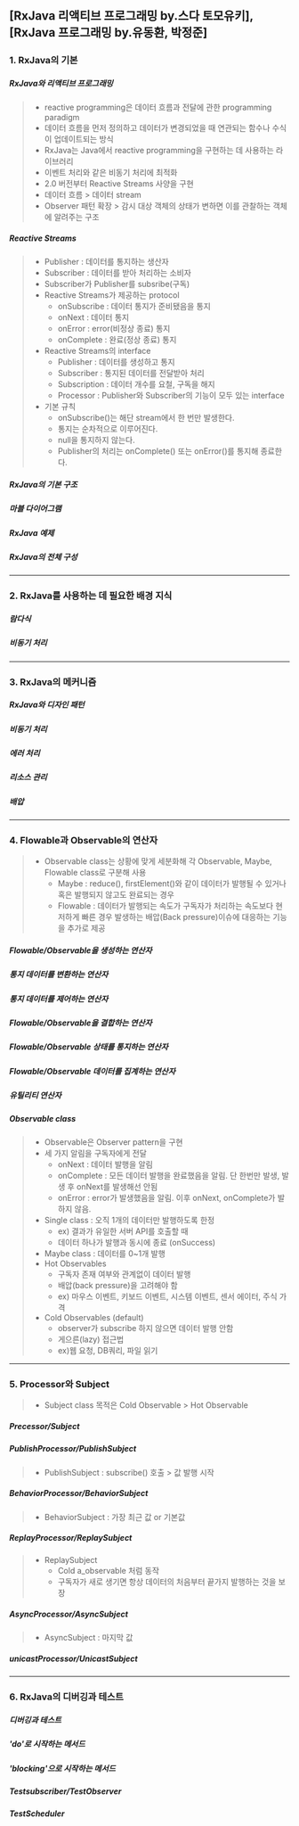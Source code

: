 ## [RxJava 리액티브 프로그래밍 by.스다 토모유키], [RxJava 프로그래밍 by.유동환, 박정준]
### 1. RxJava의 기본
##### RxJava와 리액티브 프로그래밍
> + reactive programming은 데이터 흐름과 전달에 관한 programming paradigm
> + 데이터 흐름을 먼저 정의하고 데이터가 변경되었을 때 연관되는 함수나 수식이 업데이트되는 방식
> + RxJava는 Java에서 reactive programming을 구현하는 데 사용하는 라이브러리
> + 이벤트 처리와 같은 비동기 처리에 최적화
> + 2.0 버전부터 Reactive Streams 사양을 구현
> + 데이터 흐름 > 데이터 stream
> + Observer 패턴 확장 > 감시 대상 객체의 상태가 변하면 이를 관찰하는 객체에 알려주는 구조

##### Reactive Streams  
> + Publisher : 데이터를 통지하는 생산자  
> + Subscriber : 데이터를 받아 처리하는 소비자  
> + Subscriber가 Publisher를 subsribe(구독)  
> + Reactive Streams가 제공하는 protocol  
>   - onSubscribe : 데이터 통지가 준비됐음을 통지
>   - onNext : 데이터 통지
>   - onError : error(비정상 종료) 통지
>   - onComplete : 완료(정상 종료) 통지  
> + Reactive Streams의 interface  
>   - Publisher : 데이터를 생성하고 통지
>   - Subscriber : 통지된 데이터를 전달받아 처리
>   - Subscription : 데이터 개수를 요철, 구독을 해지
>   - Processor : Publisher와 Subscriber의 기능이 모두 있는 interface  
> + 기본 규칙
>   - onSubscribe()는 해단 stream에서 한 번만 발생한다.
>   - 통지는 순차적으로 이루어진다.
>   - null을 통지하지 않는다.
>   - Publisher의 처리는 onComplete() 또는 onError()를 통지해 종료한다.  
    
##### RxJava의 기본 구조  
##### 마블 다이어그램 
##### RxJava 예제  
##### RxJava의 전체 구성  


***
### 2. RxJava를 사용하는 데 필요한 배경 지식
##### 람다식
##### 비동기 처리


***
### 3. RxJava의 메커니즘
##### RxJava와 디자인 패턴
##### 비동기 처리
##### 에러 처리
##### 리소스 관리
##### 배압


***
### 4. Flowable과 Observable의 연산자
> + Observable class는 상황에 맞게 세분화해 각 Observable, Maybe, Flowable class로 구분해 사용
>   - Maybe : reduce(), firstElement()와 같이 데이터가 발행될 수 있거나 혹은 발행되지 않고도 완료되는 경우
>   - Flowable : 데이터가 발행되는 속도가 구독자가 처리하는 속도보다 현저하게 빠른 경우 발생하는 배압(Back pressure)이슈에 대응하는 기능을 추가로 제공
  
##### Flowable/Observable을 생성하는 연산자
##### 통지 데이터를 변환하는 연산자
##### 통지 데이터를 제어하는 연산자
##### Flowable/Observable을 결합하는 연산자
##### Flowable/Observable 상태를 통지하는 연산자
##### Flowable/Observable 데이터를 집계하는 연산자
##### 유틸리티 연산자

##### Observable class
> + Observable은 Observer pattern을 구현
> + 세 가지 알림을 구독자에게 전달
>   - onNext : 데이터 발행을 알림
>   - onComplete : 모든 데이터 발행을 완료했음을 알림. 단 한번만 발생, 발생 후 onNext를 발생해선 안됨
>   - onError : error가 발생했음을 알림. 이후 onNext, onComplete가 발하지 않음.
> + Single class : 오직 1개의 데이터만 발행하도록 한정 
>   - ex) 결과가 유일한 서버 API를 호출할 때
>   - 데이터 하나가 발행과 동시에 종료 (onSuccess)
> + Maybe class : 데이터를 0~1개 발행
> + Hot Observables
>   - 구독자 존재 여부와 관계없이 데이터 발행
>   - 배압(back pressure)을 고려해야 함
>   - ex) 마우스 이벤트, 키보드 이벤트, 시스템 이벤트, 센서 에이터, 주식 가격
> + Cold Observables (default)
>   - observer가 subscribe 하지 않으면 데이터 발행 안함
>   - 게으른(lazy) 접근법
>   - ex)웹 요청, DB쿼리, 파일 읽기


***
### 5. Processor와 Subject
> + Subject class 목적은 Cold Observable > Hot Observable
##### Precessor/Subject
##### PublishProcessor/PublishSubject
> + PublishSubject : subscribe() 호출 > 값 발행 시작
##### BehaviorProcessor/BehaviorSubject
> + BehaviorSubject : 가장 최근 값 or 기본값
##### ReplayProcessor/ReplaySubject
> + ReplaySubject 
>   - Cold a_observable 처럼 동작
>   - 구독자가 새로 생기면 항상 데이터의 처음부터 끝가지 발행하는 것을 보장
##### AsyncProcessor/AsyncSubject
> + AsyncSubject : 마지막 값
##### unicastProcessor/UnicastSubject


***
### 6. RxJava의 디버깅과 테스트
##### 디버깅과 테스트
##### 'do'로 시작하는 메서드
##### 'blocking'으로 시작하는 메서드
##### Testsubscriber/TestObserver
##### TestScheduler